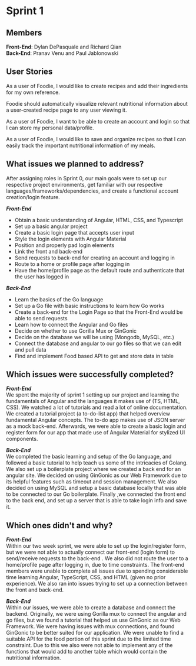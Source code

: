 # Sprint 1 
## Members
**Front-End**: Dylan DePasquale and Richard Qian <br>
**Back-End**: Pranav Venu and Paul Jablonowski

## User Stories

As a user of Foodie, I would like to create recipes and add their ingredients for my own reference. <br>

Foodie should automatically visualize relevant nutritional information about a user-created recipe page to any user viewing it. <br>

As a user of Foodie, I want to be able to create an account and login so that I can store my personal data/profile. <br>

As a user of Foodie, I would like to save and organize recipes so that I can easily track the important nutritional information of my meals. <br>


## What issues we planned to address?
After assigning roles in Sprint 0, our main goals were to set up our respective project environments, get familiar with our respective languages/frameworks/dependencies, and create a functional account creation/login feature.

***Front-End***
- Obtain a basic understanding of Angular, HTML, CSS, and Typescript 
- Set up a basic angular project
- Create a basic login page that accepts user input
- Style the login elements with Angular Material
- Position and properly pad login elements
- Link the front and back-end
- Send requests to back-end for creating an account and logging in
- Route to a home or profile page after logging in
- Have the home/profile page as the default route and authenticate that the user has logged in

***Back-End***
- Learn the basics of the Go language 
- Set up a Go file with basic instructions to learn how Go works
- Create a back-end for the Login Page so that the Front-End would be able to send requests
- Learn how to connect the Angular and Go files
- Decide on whether to use Gorilla Mux or GinGonic
- Decide on the database we will be using (Mongodb, MySQL, etc.)
- Connect the database and angular to our go files so that we can edit and pull data
- Find and implement Food based API to get and store data in table


## Which issues were successfully completed?
***Front-End***<br>
We spent the majority of sprint 1 setting up our project and learning the fundamentals of Angular and the languages it makes use of (TS, HTML, CSS). We watched a lot of tutorials and read a lot of online documentation. We created a tutorial project (a to-do-list app) that helped overview fundamental Angular concepts. The to-do app makes use of JSON server as a mock back-end. Afterwards, we were able to create a basic login and register form for our app that made use of Angular Material for stylized UI components. 

***Back-End***<br>
We completed the basic learning and setup of the Go language, and followed a basic tutorial to help teach us some of the intricacies of Golang. We also set up a boilerplate project where we created a back end for an angular site. We decided on using GinGonic as our Web Framework due to its helpful features such as timeout and session management. We also decided on using MySQL and setup a basic database locally that was able to be connected to our Go boilerplate. Finally ,we connected the front end to the back end, and set up a server that is able to take login info and save it.


## Which ones didn't and why?
***Front-End***<br>
Within our two week sprint, we were able to set up the login/register form, but we were not able to actually connect our front-end (login form) to send/receive requests to the back-end . We also did not route the user to a home/profile page after logging in, due to time constraints. The front-end members were unable to complete all issues due to spending considerable time learning Angular, TypeScript, CSS, and HTML (given no prior experience). We also ran into issues trying to set up a connection between the front and back-end.

***Back-End***<br>
Within our issues, we were able to create a database and connect the backend. Originally, we were using Gorilla mux to connect the angular and go files, but we found a tutorial that helped us use GinGonic as our Web Framework. We were having issues with mux connections, and found GinGonic to be better suited for our application. We were unable to find a suitable API for the food portion of this sprint due to the limited time constraint. Due to this we also were not able to implement any of the functions that would add to another table which would contain the nutritional information.
